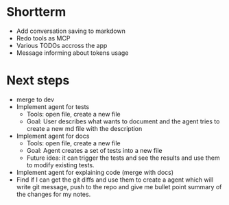 # Shortterm

- Add conversation saving to markdown
- Redo tools as MCP
- Various TODOs accross the app
- Message informing about tokens usage

# Next steps

- merge to dev
- Implement agent for tests
  - Tools: open file, create a new file
  - Goal: User describes what wants to document and the agent tries to create a new md file with the description
- Implement agent for docs
  - Tools: open file, create a new file
  - Goal: Agent creates a set of tests into a new file
  - Future idea: it can trigger the tests and see the results and use them to modify existing tests.
- Implement agent for explaining code (merge with docs)
- Find if I can get the git diffs and use them to create a agent which will write git message, push to the repo and give me bullet point summary of the changes for my notes.